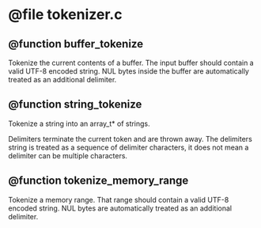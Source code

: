 # @file tokenizer.c

 
## @function buffer_tokenize

Tokenize the current contents of a buffer. The input buffer should
contain a valid UTF-8 encoded string. NUL bytes inside the buffer
are automatically treated as an additional delimiter.
 
## @function string_tokenize

Tokenize a string into an array_t* of strings.

Delimiters terminate the current token and are thrown away. The
delimiters string is treated as a sequence of delimiter characters,
it does not mean a delimiter can be multiple characters.
 
## @function tokenize_memory_range

Tokenize a memory range. That range should contain a valid UTF-8
encoded string. NUL bytes are automatically treated as an
additional delimiter.
 
